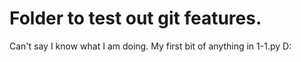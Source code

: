 # Folder to test out git features.

Can't say I know what I am doing. My first bit of anything in 1-1.py  D: